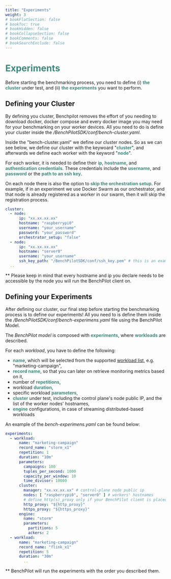 ```yaml
---
title: "Experiments"
weight: 3
# bookFlatSection: false
# bookToc: true
# bookHidden: false
# bookCollapseSection: false
# bookComments: false
# bookSearchExclude: false
---
```

# <strong style="color: #40897B">Experiments</strong>
Before starting the benchmarking process, you need to define (i) <strong style="color: #40897B">the cluster</strong> under test, and (ii) <strong style="color: #40897B">the experiments</strong> you want to perform.

## Defining your Cluster
By defining you cluster, Benchpilot removes the effort of you needing to download docker, docker compose and every docker image you may need for your benchmarking on your worker devices. All you need to do is define your cluster inside the <em>/BenchPilotSDK/conf/bench-cluster.yaml</em>.

Inside the "bench-cluster.yaml" we define our cluster nodes. So as we can see below, we define our cluster with the keywoard "<strong style="color: #40897B">cluster</strong>", and afterwards we define each worker with the keyword "<strong style="color: #40897B">node</strong>".

For each worker, it is needed to define their <strong style="color: #40897B">ip</strong>, <strong style="color: #40897B">hostname</strong>, and <strong style="color: #40897B">authentication credentials</strong>. These credentials include the <strong style="color: #40897B">username</strong>, and <strong style="color: #40897B">password</strong> or the <strong style="color: #40897B">path to an ssh key</strong>.

On each node there is also the option to <strong style="color: #40897B">skip the orchestration setup</strong>. For example, if in an experiment we use Docker Swarm as our orchestrator, and that node is already registered as a worker in our swarm, then it will skip the registration process.
````yaml
cluster:
  - node:
      ip: "xx.xx.xx.xx"
      hostname: "raspberrypi0"
      username: "your_username"
      password: "your_password"
      orchestrator_setup: "false"
  - node:
      ip: "xx.xx.xx.xx"
      hostname: "server0"
      username: "your_username"
      ssh_key_path: "/BenchPilotSDK/conf/ssh_key.pem" # this is an example of ssh key path
  ..

````
** Please keep in mind that every hostname and ip you declare needs to be accessible by the node you will run the BenchPilot client on. 

## Defining your Experiments
After defining our cluster, our final step before starting the benchmarking process is to define our experiments! All you need to is define them inside the <em>/BenchPilotSDK/conf/bench-experimens.yaml</em> file using the BenchPilot Model. 

The <em>BenchPilot model</em> is composed with <strong style="color: #40897B">experiments</strong>, where <strong style="color: #40897B">workloads</strong> are described.

For each <em>workload</em>, you have to define the following:
- <strong style="color: #40897B">name</strong>, which will be selected from the supported <a href="https://ucy-linc-lab.github.io/BenchPilot/docs/workloads/">workload list</a>, e.g. "marketing-campaign",
- <strong style="color: #40897B">record name</strong>, so that you can later on retrieve monitoring metrics based on it,
- number of <strong style="color: #40897B">repetitions</strong>, 
- workload <strong style="color: #40897B">duration</strong>, 
- specific workload <strong style="color: #40897B">parameters</strong>, 
- <strong style="color: #40897B">cluster</strong> under test, including the control plane's node public IP, and the list of the worker nodes' hostnames,
- <strong style="color: #40897B">engine</strong> configurations, in case of streaming distributed-based workloads

An example of the <em>bench-experimens.yaml</em> can be found below:

````yaml
experiments:
  - workload:
      name: "marketing-campaign"
      record_name: "storm_x1"
      repetition: 1
      duration: "10m"
      parameters:
        campaigns: 100
        tuples_per_second: 1000
        capacity_per_window: 10
        time_divisor: 10000
      cluster:
        manager: "xx.xx.xx.xx" # control-plane node public ip
        nodes: [ "raspberrypi0", "server0" ] # workers' hostnames
        # define http(s)_proxy only if your BenchPilot client is placed behind a proxy
        http_proxy: "${http_proxy}"
        https_proxy: "${https_proxy}"
      engine:
        name: "storm"
        parameters:
          partitions: 5
          ackers: 2
  - workload:
      name: "marketing-campaign"
      record_name: "flink_x1"
      repetition: 5
      duration: "30m"
        ..

````
** BenchPilot will run the experiments with the order you described them.